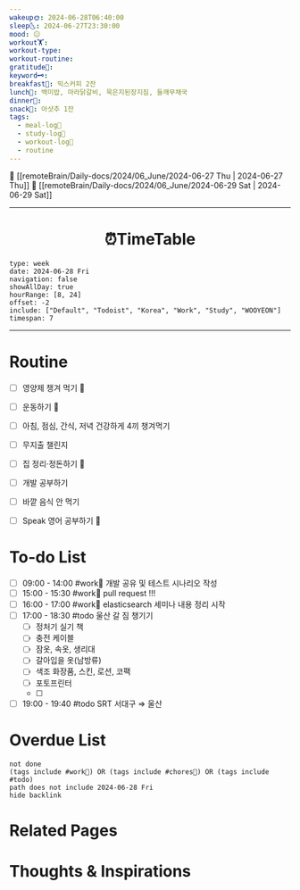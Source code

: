 ```yaml
---
wakeup🌞: 2024-06-28T06:40:00
sleep🌜: 2024-06-27T23:30:00
mood: 😐
workout🏋️: 
workout-type: 
workout-routine: 
gratitude🙏: 
keyword🗝️: 
breakfast🍳: 믹스커피 2잔
lunch🍚: 백미밥, 마라닭갈비, 묵은지된장지짐, 들깨무채국
dinner🥗: 
snack🍬: 아샷추 1잔
tags:
  - meal-log📝
  - study-log📓
  - workout-log💪
  - routine
---
```


🔺 [[remoteBrain/Daily-docs/2024/06_June/2024-06-27 Thu | 2024-06-27 Thu]]
🔻 [[remoteBrain/Daily-docs/2024/06_June/2024-06-29 Sat | 2024-06-29 Sat]]
___
<h1> <center>⏰TimeTable </center> </h1>

```gEvent
type: week
date: 2024-06-28 Fri
navigation: false
showAllDay: true
hourRange: [8, 24]
offset: -2
include: ["Default", "Todoist", "Korea", "Work", "Study", "WOOYEON"]
timespan: 7
```

--- 


# Routine 

- [ ] 영양제 챙겨 먹기 🔼 
- [ ] 운동하기 🔼
- [ ] 아침, 점심, 간식, 저녁 건강하게 4끼 챙겨먹기
- [ ] 무지출 챌린지 
- [ ] 집 정리·정돈하기 🔼
- [ ] 개발 공부하기
- [ ] 바깥 음식 안 먹기 
- [ ] Speak 영어 공부하기 🔼 


# To-do List

- [ ] 09:00 - 14:00 #work💼 개발 공유 및 테스트 시나리오 작성
- [ ] 15:00 - 15:30 #work💼 pull request !!!
- [ ] 16:00 - 17:00 #work💼 elasticsearch 세미나 내용 정리 시작
- [ ] 17:00 - 18:30 #todo 울산 갈 짐 챙기기
	- [ ] 정처기 실기 책 
	- [ ] 충전 케이블
	- [ ] 잠옷, 속옷, 생리대 
	- [ ] 갈아입을 옷(남방류)
	- [ ] 색조 화장품, 스킨, 로션, 코팩 
	- [ ] 포토프린터 
	- [ ] 
- [ ] 19:00 - 19:40 #todo SRT 서대구 ⇒ 울산

# Overdue List
```tasks
not done
(tags include #work💼) OR (tags include #chores🧺) OR (tags include #todo)
path does not include 2024-06-28 Fri
hide backlink
```

# Related Pages



# Thoughts & Inspirations


